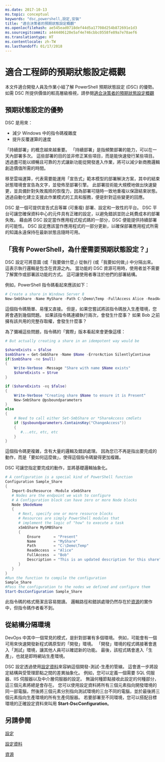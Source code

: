 ```yaml
---
ms.date: 2017-10-13
ms.topic: conceptual
keywords: "dsc,powershell,設定,安裝"
title: "適合決策者的預期狀態設定概觀"
ms.openlocfilehash: ae545ead0718def44d5a17708d254b872691e1d3
ms.sourcegitcommit: a444406120e5af4e746cbbc0558fe89a7e78aef6
ms.translationtype: HT
ms.contentlocale: zh-TW
ms.lasthandoff: 01/17/2018
---
```

# <a name="desired-state-configuration-overview-for-engineers"></a>適合工程師的預期狀態設定概觀

本文件適合開發人員及作業小組了解 PowerShell 預期狀態設定 (DSC) 的優勢。
如需 DSC 所提供價值的較高層級檢視，請參閱[適合決策者的預期狀態設定概觀](decisionMaker.md)

## <a name="benefits-of-desired-state-configuration"></a>預期狀態設定的優勢

DSC 是用來：

- 減少 Windows 中的指令碼複雜度
- 提升反覆運算的速度

「持續部署」的概念越來越重要。
「持續部署」是指頻繁部署的能力，可以在一天內部署多次。
這些部署的目的並非修正某些項目，而是能快速發行某些項目。
透過盡可能以順暢且可靠的方式讓新功能從開發進入作業，將可以減少新商務邏輯創造價值所需的時間。

移至雲端運算，代表需要能運用「宣告式」範本模型的部署解決方案，其中的結束狀態環境會宣告為文字，並發佈至部署引擎。
此部署技術能大規模地做出快速變更，並具備針對失敗風險的恢復力，因為部署可隨時一致地重複以保證結束狀態。
透過自動化建立支援此作業模式的工具和服務，便是針對這些變更的回應。

DSC 是一個可提供宣告式且等冪 (可重複) 部署、設定和一致性的平台。
DSC 平台可讓您確保資料中心的元件具有正確的設定，以避免錯誤並防止耗費成本的部署失敗。
藉由將 DSC 設定當作應用程式程式碼的一部分，DSC 便能提供持續部署的可能性。
DSC 設定應該當作應用程式的一部分更新，以確保部署應用程式所需的知識永遠保持在最新狀態且隨時可用。

## <a name="i-have-powershell-why-do-i-need-desired-state-configuration"></a>「我有 PowerShell，為什麼需要預期狀態設定？」

DSC 設定可將意圖 (或「我要做什麼」) 從執行 (或「我要如何做」) 中分隔出來。
這表示執行邏輯是包含在資源之內。
當功能的 DSC 資源可用時，使用者並不需要了解實作或部署該功能的方式。
這可讓使用者專注於他們的部署結構。

例如，PowerShell 指令碼看起來應該如下：
```powershell
# Create a share in Windows Server 8
New-SmbShare -Name MyShare -Path C:\Demo\Temp -FullAccess Alice -ReadAccess Bob
```
這個指令碼簡單、易懂又直接。
但是，如果您嘗試將該指令碼放入生產環境，您將會遇到幾個問題。
如果該指令碼連續執行兩次，會發生什麼事？
如果 Bob 之前擁有該共用的完整存取權，會發生什麼事？

為了彌補這些問題，指令碼的「實際」版本看起來會更像這樣：
```powershell
# But actually creating a share in an idempotent way would be

$shareExists = $false
$smbShare = Get-SmbShare -Name $Name -ErrorAction SilentlyContinue
if($smbShare -ne $null)
{
    Write-Verbose -Message "Share with name $Name exists"
    $shareExists = $true
}

if ($shareExists -eq $false)
{
    Write-Verbose "Creating share $Name to ensure it is Present"
    New-SmbShare @psboundparameters
}
else
{
    # Need to call either Set-SmbShare or *ShareAccess cmdlets
    if ($psboundparameters.ContainsKey("ChangeAccess"))
    {
       #...etc, etc, etc
    }
}
```

這個指令碼更複雜，含有大量的邏輯及錯誤處理。
因為您已不再是指出要完成的動作，而是「要如何這麼做」，使得這個指令碼變得更加複雜。

DSC 可讓您指定要完成的動作，並將基礎邏輯抽象化。

```powershell
# A configuration is a special kind of PowerShell function
Configuration Sample_Share
{
   Import-DscResource -Module xSmbShare
   # Nodes are the endpoint we wish to configure
   # A Configuration block can have zero or more Node blocks
   Node $NodeName
   {
      # Next, specify one or more resource blocks
      # Resources are simply PowerShell modules that
      # implement the logic of "how" to execute a task
      xSmbShare MySMBShare
      {
          Ensure      = "Present"
          Name        = "MyShare"
          Path        = "C:\Demo\Temp"
          ReadAccess  = "Alice"
          FullAccess  = "Bob"
          Description = "This is an updated description for this share"
      }
   }
}
#Run the function to compile the configuration
Sample_Share
#Pass the configuration to the nodes we defined and configure them
Start-DscConfiguration Sample_Share
```

此指令碼的格式簡潔且容易閱讀。
邏輯路徑和錯誤處理仍然存在於[資源](resources.md)的實作中，但指令碼作者看不到。

## <a name="separating-environment-from-structure"></a>從結構分隔環境

DevOps 中其中一個常見的模式，是針對部署有多個環境。
例如，可能會有一個可用來快速開發新程式碼原型的「開發」環境。
「開發」環境的程式碼接著會進入「測試」環境，讓其他人員可以確認新的功能。
最後，該程式碼會進入「生產」，也就是即時網站生產環境。

DSC 設定透過使用[設定資料](configData.md)來容納這個開發-測試-生產的管線。
這會進一步將設定結構與受管理節點之間的差異抽象化。
例如，您可以定義一個需要 SQL 伺服器、IIS 伺服器以及中介層伺服器的設定。
無論何種節點接收此設定的何種部分，這三個元素將總是會存在。
您可以使用設定資料將所有三個元素指向開發環境的同一部電腦，然後將三個元素分別指向測試環境的三台不同的電腦，並於最後將三個元素指向生產環境的所有生產伺服器。
若要部署至不同環境，您可以搭配目標環境的正確設定資料來叫用 **Start-DscConfiguration**。

## <a name="see-also"></a>另請參閱

[設定](configurations.md)

[設定資料](configData.md)

[資源](resources.md)
